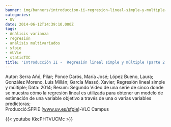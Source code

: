 ```yaml
---
banner: img/banners/introduccion-ii-regresion-lineal-simple-y-multiple-parte-2-de-5.jpg
categories:
- UV
date: 2014-06-12T14:39:10.000Z
tags:
- Análisis varianza
- regresión
- análisis multivariados
- sfpie
- mUVie
- statisTIC
title: 'Introducción II -  Regresión lineal simple y múltiple (parte 2 de 5)'
---
```


Autor: Serra Añó, Pilar; Ponce Darós, María José; López Bueno, Laura; González Moreno, Luis Millán; García Massó, Xavier;
Regresión lineal simple y múltiple; 
Data: 2014; 
Resum: Segundo Video de una serie de cinco donde se muestra cómo la regresión lineal es utilizada para obtener un modelo de estimación de una variable objetivo a través de una o varias variables predictoras;  
Producció:SFPIE (www.uv.es/sfpie)-VLC Campus 

{{< youtube KkcPHTVUCMc >}}
